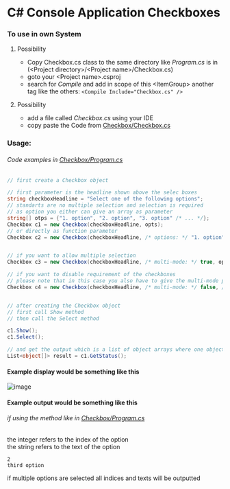 # C# Console Application Checkboxes


### To use in own System
1. Possibility
    * Copy Checkbox.cs class to the same directory like _Program.cs_ is in (\<Project directory\>/\<Project name\>/Checkbox.cs)
    * goto your \<Project name\>.csproj 
    * search for _Compile_ and add in scope of this \<ItemGroup\> another tag like the others: ``<Compile Include="Checkbox.cs" />``
    
2. Possibility
    * add a file called _Checkbox.cs_ using your IDE
    * copy paste the Code from [Checkbox/Checkbox.cs](https://github.com/LarsVomMars/Checkboxes/blob/master/Checkbox/Checkbox.cs)

### Usage:
###### Code examples in [Checkbox/Program.cs](https://github.com/LarsVomMars/Checkboxes/blob/master/Checkbox/Program.cs)

```c#
// first create a Checkbox object

// first parameter is the headline shown above the selec boxes
string checkboxHeadline = "Select one of the following options";
// standarts are no multiple selection and selection is required
// as option you either can give an array as parameter
string[] otps = {"1. option", "2. option", "3. option" /* ... */};
Checkbox c1 = new Checkbox(checkboxHeadline, opts);
// or directly as function parameter
Checkbox c2 = new Checkbox(checkboxHeadline, /* options: */ "1. option", "2. option", "3. option" /* ... */);


// if you want to allow multiple selection
Checkbox c3 = new Checkbox(checkboxHeadline, /* multi-mode: */ true, opts);

// if you want to disable requirement of the checkboxes
// please note that in this case you also have to give the multi-mode parameter
Checkbox c4 = new Checkbox(checkboxHeadline, /* multi-mode: */ false, /* required: */ false, opts);


// after creating the Checkbox object
// first call Show method
// then call the Select method

c1.Show();
c1.Select();

// and get the output which is a list of object arrays where one object array contains the index and the nam of the selected option
List<object[]> result = c1.GetStatus();
```

#### Example display would be something like this
![image](https://kroenner.eu/git/imgs/CCE.png)

#### Example output would be something like this
###### if using the method like in [Checkbox/Program.cs](https://github.com/LarsVomMars/Checkboxes/blob/master/Checkbox/Program.cs)

the integer refers to the index of the option  
the string refers to the text of the option 
```
2
third option
```

if multiple options are selected all indices and texts will be outputted